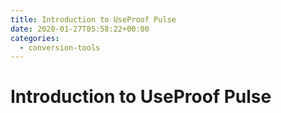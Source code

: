 ```yaml
---
title: Introduction to UseProof Pulse
date: 2020-01-27T05:58:22+00:00
categories:
  - conversion-tools
---
```


# Introduction to UseProof Pulse